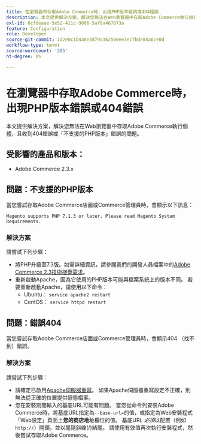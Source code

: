 ```yaml
---
title: 在瀏覽器中存取Adobe Commerce時，出現PHP版本錯誤或404錯誤
description: 本文提供解決方案，解決您無法在Web瀏覽器中存取Adobe Commerce執行個體，且收到404錯誤或「不支援的PHP版本」錯誤的問題。
exl-id: 6cfdeaae-5e52-411c-9006-5af8a467873a
feature: Configuration
role: Developer
source-git-commit: 1d2e0c1b4a8e3d79a362500ee3ec7bde84a6ce0d
workflow-type: tm+mt
source-wordcount: '285'
ht-degree: 0%

---
```


# 在瀏覽器中存取Adobe Commerce時，出現PHP版本錯誤或404錯誤

本文提供解決方案，解決您無法在Web瀏覽器中存取Adobe Commerce執行個體，且收到404錯誤或「不支援的PHP版本」錯誤的問題。

## 受影響的產品和版本：

* Adobe Commerce 2.3.x

## 問題：不支援的PHP版本

當您嘗試存取Adobe Commerce店面或Commerce管理員時，會顯示以下訊息：

`Magento supports PHP 7.1.3 or later. Please read Magento System Requirements.`

### 解決方案

請嘗試下列步驟：

* 將PHP升級至7.3版。如需詳細資訊，請參閱我們的開發人員檔案中的[Adobe Commerce 2.3技術棧疊需求](https://devdocs.magento.com/guides/v2.3/install-gde/system-requirements.html#php)。
* 重新啟動Apache，因為它使用的PHP版本可能與檔案系統上的版本不同。 若要重新啟動Apache，請使用以下命令：
   * Ubuntu： `service apache2 restart`
   * CentOS： `service httpd restart`

## 問題：錯誤404

當您嘗試存取Adobe Commerce店面或Commerce管理員時，會顯示404 （找不到）錯誤。

### 解決方案

請嘗試下列步驟：

* 請確定已啟用[Apache伺服器重寫](https://devdocs.magento.com/guides/v2.3/install-gde/prereq/apache.html)。 如果Apache伺服器重寫設定不正確，則無法從正確的位置提供靜態檔案。
* 您在安裝期間輸入的基底URL可能有問題。 當您從命令列安裝Adobe Commerce時，將基底URL指定為`--base-url=`的值，或指定為Web安裝程式「Web設定」頁面上&#x200B;**您的商店地址**&#x200B;欄位的值。 基底URL *必須*&#x200B;以配置（例如`http://`）開頭，並以尾隨斜線(/)結尾。 請使用有效值再次執行安裝程式，然後嘗試存取Adobe Commerce。

